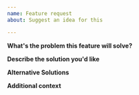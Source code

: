 ```yaml
---
name: Feature request
about: Suggest an idea for this

---
```


**What's the problem this feature will solve?**
<!-- What are you trying to do, that you are unable to achieve with pip as it currently stands? -->

**Describe the solution you'd like**
<!-- Clear and concise description of what you want to happen. -->

<!-- Provide examples of real world use cases that this would enable and how it solves the problem described above. -->

**Alternative Solutions**
<!-- Have you tried to workaround the problem using pip or other tools? Or a different approach to solving this issue? Please elaborate here. -->

**Additional context**
<!-- Add any other context, links, etc. about the feature here. -->
